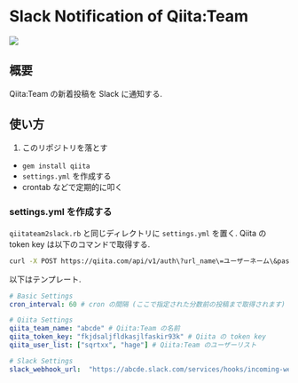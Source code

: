 # Slack Notification of Qiita:Team

![](https://lh4.googleusercontent.com/-g2c6JlzXMWo/Uysf2sgnY1I/AAAAAAAADaI/moVrC-RN2PI/w514-h64-no/2014-03-21_2_03_14.png)

## 概要

Qiita:Team の新着投稿を Slack に通知する.

## 使い方

1. このリポジトリを落とす
- ``gem install qiita``
- ``settings.yml`` を作成する
- crontab などで定期的に叩く

### settings.yml を作成する

``qiitateam2slack.rb`` と同じディレクトリに ``settings.yml`` を置く.
Qiita の token key は以下のコマンドで取得する.

```bash
curl -X POST https://qiita.com/api/v1/auth\?url_name\=ユーザーネーム\&password\=パスワード
```

以下はテンプレート.

```settings.yml
# Basic Settings
cron_interval: 60 # cron の間隔 (ここで指定された分数前の投稿まで取得されます)

# Qiita Settings
qiita_team_name: "abcde" # Qiita:Team の名前
qiita_token_key: "fkjdsaljfldkasjlfaskir93k" # Qiita の token key
qiita_user_list: ["sqrtxx", "hage"] # Qiita:Team のユーザーリスト

# Slack Settings
slack_webhook_url:  "https://abcde.slack.com/services/hooks/incoming-webhook?token=ABCDEFGHIJKLMN" # webhook の URL
```
